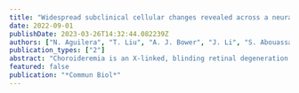 ```yaml
---
title: "Widespread subclinical cellular changes revealed across a neural-epithelial-vascular complex in choroideremia using adaptive optics"
date: 2022-09-01
publishDate: 2023-03-26T14:32:44.082239Z
authors: ["N. Aguilera", "T. Liu", "A. J. Bower", "J. Li", "S. Abouassali", "R. Lu", "J. Giannini", "M. Pfau", "C. Bender", "M. G. Smelkinson", "A. Naik", "B. Guan", "O. Schwartz", "A. Volkov", "A. Dubra", "Z. Liu", "D. X. Hammer", "D. Maric", "R. Fariss", "R. B. Hufnagel", "B. G. Jeffrey", "B. P. Brooks", "W. M. Zein", "L. A. Huryn", "J. Tam"]
publication_types: ["2"]
abstract: "Choroideremia is an X-linked, blinding retinal degeneration with progressive loss of photoreceptors, retinal pigment epithelial (RPE) cells, and choriocapillaris. To study the extent to which these layers are disrupted in affected males and female carriers, we performed multimodal adaptive optics imaging to better visualize the in vivo pathogenesis of choroideremia in the living human eye. We demonstrate the presence of subclinical, widespread enlarged RPE cells present in all subjects imaged. In the fovea, the last area to be affected in choroideremia, we found greater disruption to the RPE than to either the photoreceptor or choriocapillaris layers. The unexpected finding of patches of photoreceptors that were fluorescently-labeled, but structurally and functionally normal, suggests that the RPE blood barrier function may be altered in choroideremia. Finally, we introduce a strategy for detecting enlarged cells using conventional ophthalmic imaging instrumentation. These findings establish that there is subclinical polymegathism of RPE cells in choroideremia."
featured: false
publication: "*Commun Biol*"
---
```


